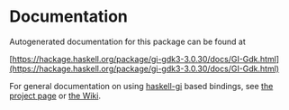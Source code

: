 # Documentation
Autogenerated documentation for this package can be found at

[https://hackage.haskell.org/package/gi-gdk3-3.0.30/docs/GI-Gdk.html](https://hackage.haskell.org/package/gi-gdk3-3.0.30/docs/GI-Gdk.html)

For general documentation on using [haskell-gi](https://github.com/haskell-gi/haskell-gi) based bindings, see [the project page](https://github.com/haskell-gi/haskell-gi) or [the Wiki](https://github.com/haskell-gi/haskell-gi/wiki).
